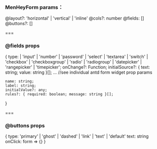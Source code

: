 ### MenHeyForm params：

@layout?: 'horizontal' | 'vertical' | 'inline'
@cols?: number
@fields: []
@buttons?: []

===

### @fields props
{
   type:
        | 'input'
        | 'number'
        | 'password'
        | 'select'
        | 'textarea'
        | 'switch'
        | 'checkbox'
        | 'checkboxgroup'
        | 'radio'
        | 'radiogroup'
        | 'datepicker'
        | 'rangepicker'
        | 'timepicker';
    onChange?: Function;
    initialSource?: { text: string; value: string }[];
    ... //see individual antd form widget prop params

    name: string;
    label: string;
    initialValue?: any;
    rules?: { required: boolean; message: string }[];
}

===
### @buttons props
{
    type: 'primary' | 'ghost' | 'dashed' | 'link' | 'text' | 'default'
    text: string
    onClick: form => {}
}